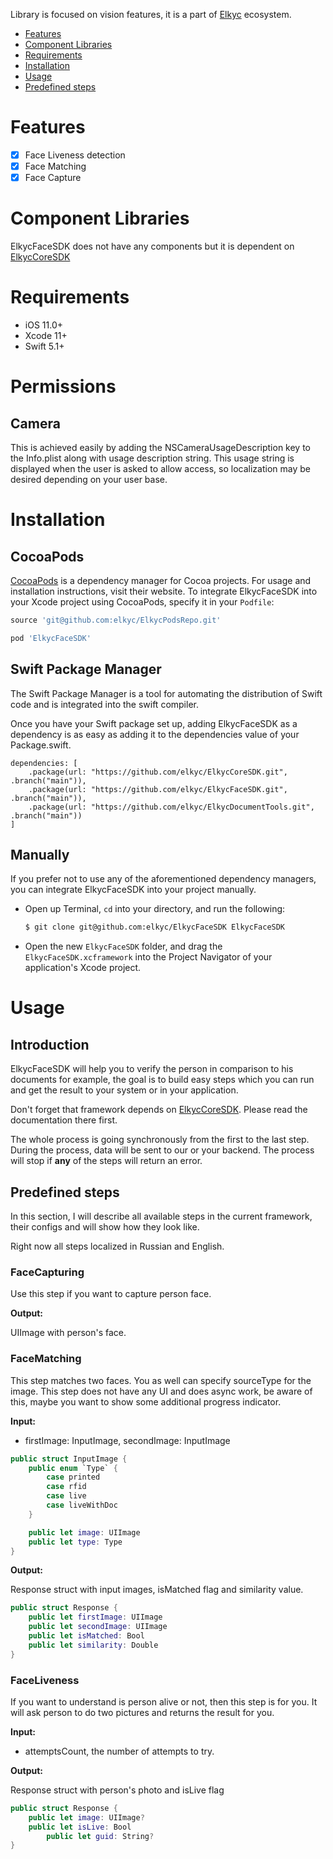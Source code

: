 Library is focused on vision features, it is a part of [Elkyc](https://elkyc.com) ecosystem.

- [Features](#features)
- [Component Libraries](#component-libraries)
- [Requirements](#requirements)
- [Installation](#installation)
- [Usage](#usage)
- [Predefined steps](#predefined-steps)

# Features
- [x] Face Liveness detection
- [x] Face Matching
- [x] Face Capture

# Component Libraries
ElkycFaceSDK does not have any components but it is dependent on [ElkycCoreSDK](https://github.com/elkyc/ElkycCoreSDK)

# Requirements

- iOS 11.0+ 
- Xcode 11+
- Swift 5.1+

# Permissions
## Camera

This is achieved easily by adding the NSCameraUsageDescription key to the Info.plist along with usage description string. This usage string is displayed when the user is asked to allow access, so localization may be desired depending on your user base.

# Installation
## CocoaPods

[CocoaPods](https://cocoapods.org) is a dependency manager for Cocoa projects. For usage and installation instructions, visit their website. To integrate ElkycFaceSDK into your Xcode project using CocoaPods, specify it in your `Podfile`:

```ruby
source 'git@github.com:elkyc/ElkycPodsRepo.git'

pod 'ElkycFaceSDK'
```
## Swift Package Manager

The Swift Package Manager is a tool for automating the distribution of Swift code and is integrated into the swift compiler.

Once you have your Swift package set up, adding ElkycFaceSDK as a dependency is as easy as adding it to the dependencies value of your Package.swift.

```
dependencies: [
    .package(url: "https://github.com/elkyc/ElkycCoreSDK.git", .branch("main")),
    .package(url: "https://github.com/elkyc/ElkycFaceSDK.git", .branch("main")),
    .package(url: "https://github.com/elkyc/ElkycDocumentTools.git", .branch("main"))
]
```

## Manually

If you prefer not to use any of the aforementioned dependency managers, you can integrate ElkycFaceSDK into your project manually.

- Open up Terminal, `cd` into your directory, and run the following:

  ```bash
  $ git clone git@github.com:elkyc/ElkycFaceSDK ElkycFaceSDK
  ```
- Open the new `ElkycFaceSDK` folder, and drag the `ElkycFaceSDK.xcframework` into the Project Navigator of your application's Xcode project.

# Usage
## Introduction
ElkycFaceSDK will help you to verify the person in comparison to his documents for example, the goal is to build easy steps which you can run and get the result to your system or in your application.

Don't forget that framework depends on [ElkycCoreSDK](https://github.com/elkyc/ElkycCoreSDK). Please read the documentation there first.

The whole process is going synchronously from the first to the last step. During the process, data will be sent to our or your backend. The process will stop if **any** of the steps will return an error.

## Predefined steps
In this section, I will describe all available steps in the current framework, their configs and will show how they look like. 

Right now all steps localized in Russian and English.

### FaceCapturing
Use this step if you want to capture person face.

**Output:**

UIImage with person's face.

### FaceMatching
This step matches two faces. You as well can specify sourceType for the image. This step does not have any UI and does async work, be aware of this, maybe you want to show some additional progress indicator.

**Input:**

- firstImage: InputImage, secondImage: InputImage

```swift
public struct InputImage {
	public enum `Type` {
		case printed
		case rfid
		case live
		case liveWithDoc
	}

	public let image: UIImage
	public let type: Type
}
```

**Output:**

Response struct with input images, isMatched flag and similarity value.

```swift
public struct Response {
	public let firstImage: UIImage
	public let secondImage: UIImage
	public let isMatched: Bool
	public let similarity: Double
}
```

### FaceLiveness
If you want to understand is person alive or not, then this step is for you. It will ask person to do two pictures and returns the result for you.

**Input:**

- attemptsCount, the number of attempts to try.

**Output:**

Response struct with person's photo and isLive flag

```swift
public struct Response {
	public let image: UIImage?
	public let isLive: Bool
        public let guid: String?
}
```
